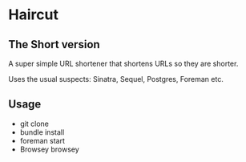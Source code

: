 # Haircut

## The Short version

A super simple URL shortener that shortens URLs so they are shorter.

Uses the usual suspects:  Sinatra, Sequel, Postgres, Foreman etc.

## Usage

* git clone
* bundle install
* foreman start
* Browsey browsey


